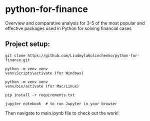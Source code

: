 # python-for-finance
Overview and comparative analysis for 3-5 of the most popular and effective packages used in Python for solving financial cases

## Project setup:

```
git clone https://github.com/LiudmylaKulinchenko/python-for-finance.git

python -m venv venv
venv\Scripts\activate (for Windows)

python -m venv venv
venv/bin/activate (for Mac/Linux)

pip install -r requirements.txt

jupyter notebook  # to run Jupyter in your browser
```

Then navigate to main.ipynb file to check out the work!
